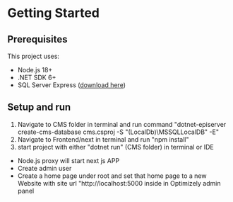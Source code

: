 # Getting Started

## Prerequisites
This project uses: 
* Node.js 18+
* .NET SDK 6+
* SQL Server Express ([download here](https://www.microsoft.com/en-us/sql-server/sql-server-downloads))

## Setup and run

1. Navigate to CMS folder in terminal and run command "dotnet-episerver create-cms-database cms.csproj -S "(LocalDb)\MSSQLLocalDB" -E"
2. Navigate to Frontend/next in terminal and run "npm install"
3. start project with either "dotnet run" (CMS folder) in terminal or IDE
* Node.js proxy will start next js APP
* Create admin user
* Create a home page under root and set that home page to a new Website with site url "http://localhost:5000 inside in Optimizely admin panel
